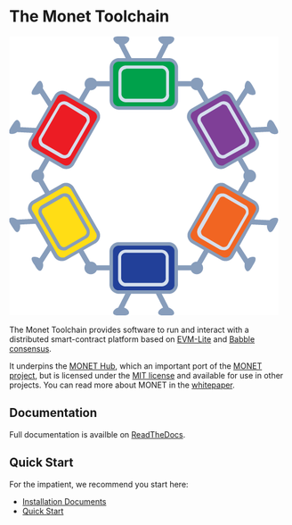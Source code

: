 The Monet Toolchain
===================

![image](docs/_static/monet_logo.png)

The Monet Toolchain provides software to run and interact with a
distributed smart-contract platform based on
[EVM-Lite](https://github.com/mosaicnetworks/evm-lite) and [Babble
consensus](https://github.com/mosaicnetworks/babble).

It underpins the [MONET Hub](https://monet.network/faq.html), which an
important port of the [MONET project](https://monet.network/about.html),
but is licensed under the [MIT
license](https://en.wikipedia.org/wiki/MIT_License) and available for
use in other projects. You can read more about MONET in the
[whitepaper](http://bit.ly/monet-whitepaper).

Documentation
-------------

Full documentation is availble on
[ReadTheDocs](https://monetd.readthedocs.io/en/latest/).

Quick Start
-----------

For the impatient, we recommend you start here:

-   [Installation
    Documents](https://monetd.readthedocs.io/en/latest/install.html)
-   [Quick
    Start](https://monetd.readthedocs.io/en/latest/quickstart.html)

